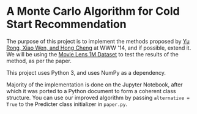 # A Monte Carlo Algorithm for Cold Start Recommendation

The purpose of this project is to implement the methods proposed by [Yu Rong, Xiao Wen, and Hong Cheng](http://wwwconference.org/proceedings/www2014/proceedings/p327.pdf) at WWW '14, and if possible, extend it. We will be using the [Movie Lens 1M Dataset](http://grouplens.org/datasets/movielens/) to test the results of the method, as per the paper.

This project uses Python 3, and uses NumPy as a dependency.

Majority of the implementation is done on the Jupyter Notebook, after which it was ported to a Python document to form a coherent class structure. You can use our improved algorithm by passing `alternative = True` to the Predicter class initializer in `paper.py`.

